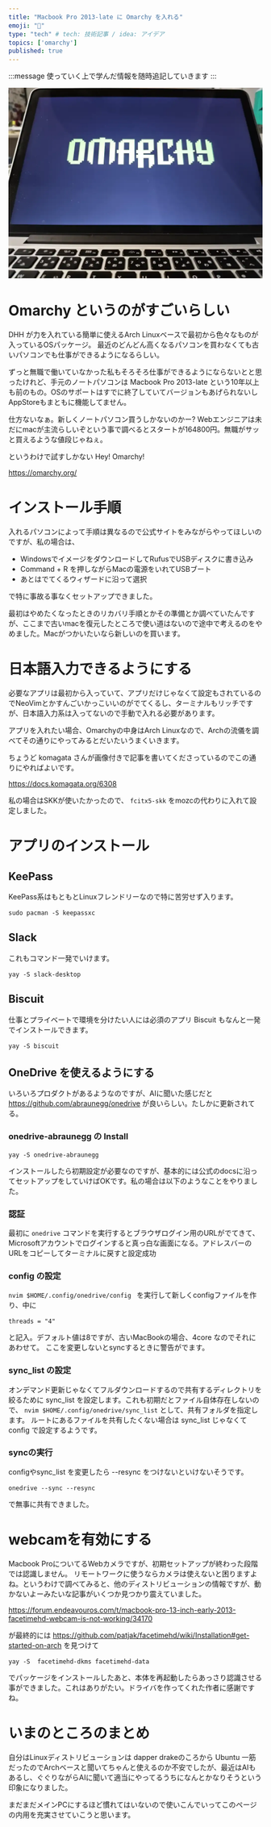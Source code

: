 ```yaml
---
title: "Macbook Pro 2013-late に Omarchy を入れる"
emoji: "📌"
type: "tech" # tech: 技術記事 / idea: アイデア
topics: ['omarchy']
published: true
---
```


:::message
使っていく上で学んだ情報を随時追記していきます
:::

![](/images/20251001_01.webp)

# Omarchy というのがすごいらしい
DHH が力を入れている簡単に使えるArch Linuxベースで最初から色々なものが入っているOSパッケージ。
最近のどんどん高くなるパソコンを買わなくても古いパソコンでも仕事ができるようになるらしい。

ずっと無職で働いていなかった私もそろそろ仕事ができるようにならないとと思ったけれど、手元のノートパソコンは Macbook Pro 2013-late という10年以上も前のもの。OSのサポートはすでに終了していてバージョンもあげられないしAppStoreもまともに機能してません。

仕方ないなぁ。新しくノートパソコン買うしかないのかー? Webエンジニアは未だにmacが主流らしいぞという事で調べるとスタートが164800円。無職がサッと買えるような値段じゃねぇ。

というわけで試すしかない Hey! Omarchy!

https://omarchy.org/

# インストール手順

入れるパソコンによって手順は異なるので公式サイトをみながらやってほしいのですが、私の場合は、

- WindowsでイメージをダウンロードしてRufusでUSBディスクに書き込み
- Command + R を押しながらMacの電源をいれてUSBブート
- あとはでてくるウィザードに沿って選択

で特に事故る事なくセットアップできました。

最初はやめたくなったときのリカバリ手順とかその準備とか調べていたんですが、ここまで古いmacを復元したところで使い道はないので途中で考えるのをやめました。Macがつかいたいなら新しいのを買います。

# 日本語入力できるようにする

必要なアプリは最初から入っていて、アプリだけじゃなくて設定もされているのでNeoVimとかすんごいかっこいいのがでてくるし、ターミナルもリッチですが、日本語入力系は入ってないので手動で入れる必要があります。

アプリを入れたい場合、Omarchyの中身はArch Linuxなので、Archの流儀を調べてその通りにやってみるとだいたいうまくいきます。

ちょうど komagata さんが画像付きで記事を書いてくださっているのでこの通りにやればよいです。

https://docs.komagata.org/6308

私の場合はSKKが使いたかったので、 ` fcitx5-skk ` をmozcの代わりに入れて設定しました。

# アプリのインストール

## KeePass

KeePass系はもともとLinuxフレンドリーなので特に苦労せず入ります。

```
sudo pacman -S keepassxc
```

## Slack
これもコマンド一発でいけます。

```
yay -S slack-desktop
```

## Biscuit

仕事とプライベートで環境を分けたい人には必須のアプリ Biscuit もなんと一発でインストールできます。

```
yay -S biscuit
```

## OneDrive を使えるようにする

いろいろプロダクトがあるようなのですが、AIに聞いた感じだと https://github.com/abraunegg/onedrive が良いらしい。たしかに更新されてる。

### onedrive-abraunegg の Install

```
yay -S onedrive-abraunegg
```

インストールしたら初期設定が必要なのですが、基本的には公式のdocsに沿ってセットアップをしていけばOKです。私の場合は以下のようなことをやりました。

### 認証

最初に ` onedrive ` コマンドを実行するとブラウザログイン用のURLがでてきて、Microsoftアカウントでログインすると真っ白な画面になる。アドレスバーのURLをコピーしてターミナルに戻すと設定成功

### config の設定

`nvim $HOME/.config/onedrive/config ` を実行して新しくconfigファイルを作り、中に

```
threads = "4"
```

と記入。デフォルト値は8ですが、古いMacBookの場合、4core  なのでそれにあわせて。
ここを変更しないとsyncするときに警告がでます。

### sync_list の設定

オンデマンド更新じゃなくてフルダウンロードするので共有するディレクトリを絞るために sync_list を設定します。これも初期だとファイル自体存在しないので、 ` nvim $HOME/.config/onedrive/sync_list ` として、共有フォルダを指定します。
ルートにあるファイルを共有したくない場合は sync_list じゃなくて config で設定するようです。

### syncの実行

configやsync_list を変更したら --resync をつけないといけないそうです。

```
onedrive --sync --resync
```

で無事に共有できました。

<!-- ## service として実行する -->

# webcamを有効にする
Macbook ProについてるWebカメラですが、初期セットアップが終わった段階では認識しません。
リモートワークに使うならカメラは使えないと困りますよね。というわけで調べてみると、他のディストリビューションの情報ですが、動かないよーみたいな記事がいくつか見つかり震えていました。

https://forum.endeavouros.com/t/macbook-pro-13-inch-early-2013-facetimehd-webcam-is-not-working/34170

が最終的には https://github.com/patjak/facetimehd/wiki/Installation#get-started-on-arch を見つけて

```
yay -S  facetimehd-dkms facetimehd-data
```

でパッケージをインストールしたあと、本体を再起動したらあっさり認識させる事ができました。これはありがたい。ドライバを作ってくれた作者に感謝ですね。

# いまのところのまとめ

自分はLinuxディストリビューションは dapper drakeのころから Ubuntu 一筋だったのでArchベースと聞いてちゃんと使えるのか不安でしたが、最近はAIもあるし、ぐぐりながらAIに聞いて適当にやってるうちになんとかなりそうという印象になりました。

まだまだメインPCにするほど慣れてはいないので使いこんでいってこのページの内用を充実させていこうと思います。



